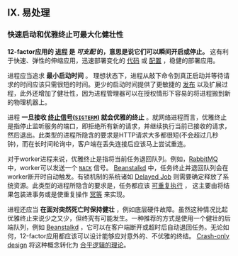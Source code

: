 ## IX. 易处理
### 快速启动和优雅终止可最大化健壮性

**12-factor应用的 [进程](/processes) 是 *可支配* 的，意思是说它们可以瞬间开启或停止。** 这有利于快速、弹性的伸缩应用，迅速部署变化的 [代码](/codebase) 或 [配置](/config) ，稳健的部署应用。

进程应当追求 **最小启动时间** 。 理想状态下，进程从敲下命令到真正启动并等待请求的时间应该只需很短的时间。更少的启动时间提供了更敏捷的 [发布](/build-release-run) 以及扩展过程，此外还增加了健壮性，因为进程管理器可以在授权情形下容易的将进程搬到新的物理机器上。

进程 **一旦接收 [终止信号(`SIGTERM`)](http://en.wikipedia.org/wiki/SIGTERM) 就会优雅的终止** 。就网络进程而言，优雅终止是指停止监听服务的端口，即拒绝所有新的请求，并继续执行当前已接收的请求，然后退出。此类型的进程所隐含的要求是HTTP请求大多都很短(不会超过几秒钟)，而在长时间轮询中，客户端在丢失连接后应该马上尝试重连。

对于worker进程来说，优雅终止是指将当前任务退回队列。例如，[RabbitMQ](http://www.rabbitmq.com/) 中，worker可以发送一个 [`NACK`](http://www.rabbitmq.com/amqp-0-9-1-quickref.html#basic.nack) 信号。 [Beanstalkd](http://kr.github.com/beanstalkd/) 中，任务终止并退回队列会在worker断开时自动触发。有锁机制的系统诸如 [Delayed Job](https://github.com/collectiveidea/delayed_job#readme) 则需要确定释放了系统资源。此类型的进程所隐含的要求是，任务都应该 [可重复执行](http://en.wikipedia.org/wiki/Reentrant_%28subroutine%29) ， 这主要由将结果包装进事务或是使重复操作 [冥等](http://en.wikipedia.org/wiki/Idempotence) 来实现。

进程还应当 **在面对突然死亡时保持健壮** ，例如底层硬件故障。虽然这种情况比起优雅终止来说少之又少，但终究有可能发生。一种推荐的方式是使用一个健壮的后端队列，例如 [Beanstalkd](http://kr.github.com/beanstalkd/) ，它可以在客户端断开或超时后自动退回任务。无论如何，12-factor应用都应该可以设计能够应对意外的、不优雅的终结。 [Crash-only design](http://lwn.net/Articles/191059/) 将这种概念转化为 [合乎逻辑的理论](http://couchdb.apache.org/docs/overview.html)。

